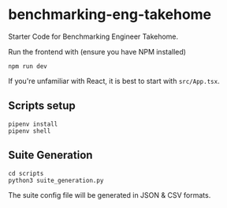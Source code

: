 # benchmarking-eng-takehome

Starter Code for Benchmarking Engineer Takehome.

Run the frontend with (ensure you have NPM installed)

```
npm run dev
```

If you're unfamiliar with React, it is best to start with `src/App.tsx`.

## Scripts setup
```
pipenv install  
pipenv shell 
```

## Suite Generation
```
cd scripts
python3 suite_generation.py
```
The suite config file will be generated in JSON & CSV formats.


